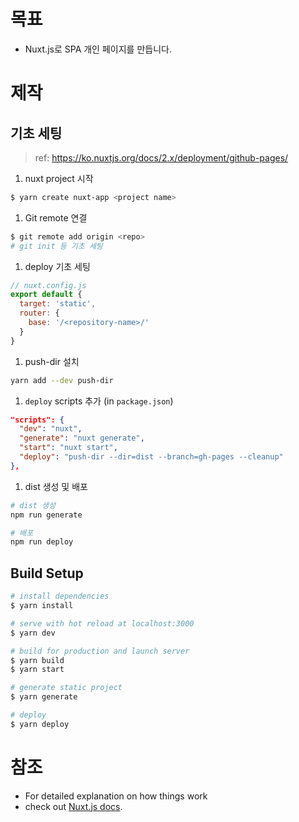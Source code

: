 # 목표
* Nuxt.js로 SPA 개인 페이지를 만듭니다.

# 제작
## 기초 세팅
> ref: https://ko.nuxtjs.org/docs/2.x/deployment/github-pages/
1. nuxt project 시작
```bash
$ yarn create nuxt-app <project name>
```
1. Git remote 연결
```bash
$ git remote add origin <repo>
# git init 등 기초 세팅
```
1. deploy 기초 세팅
```javascript
// nuxt.config.js
export default {
  target: 'static',
  router: {
    base: '/<repository-name>/'
  }
}
```
1. push-dir 설치
```bash
yarn add --dev push-dir
```
1. `deploy` scripts 추가 (in `package.json`)
```json
"scripts": {
  "dev": "nuxt",
  "generate": "nuxt generate",
  "start": "nuxt start",
  "deploy": "push-dir --dir=dist --branch=gh-pages --cleanup"
},
```
1. dist 생성 및 배포
```bash
# dist 생성
npm run generate

# 배포
npm run deploy
```

## Build Setup

```bash
# install dependencies
$ yarn install

# serve with hot reload at localhost:3000
$ yarn dev

# build for production and launch server
$ yarn build
$ yarn start

# generate static project
$ yarn generate

# deploy
$ yarn deploy
```

# 참조
* For detailed explanation on how things work
* check out [Nuxt.js docs](https://nuxtjs.org).
